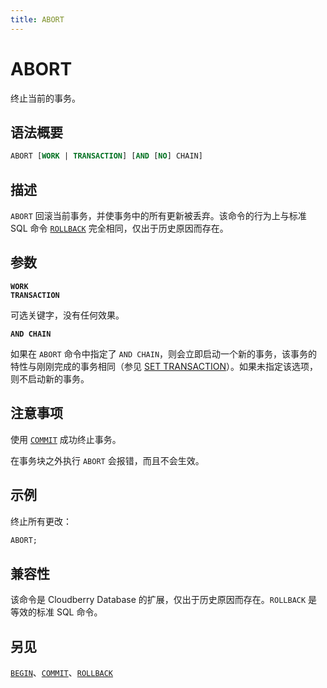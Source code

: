 ```yaml
---
title: ABORT
---
```


# ABORT

终止当前的事务。

## 语法概要

```sql
ABORT [WORK | TRANSACTION] [AND [NO] CHAIN]
```

## 描述

`ABORT` 回滚当前事务，并使事务中的所有更新被丢弃。该命令的行为上与标准 SQL 命令 [`ROLLBACK`](/i18n/zh/docusaurus-plugin-content-docs/current/sql-stmts/sql-stmt-rollback.md) 完全相同，仅出于历史原因而存在。

## 参数

**`WORK`**<br />
**`TRANSACTION`**

可选关键字，没有任何效果。

**`AND CHAIN`**

如果在 `ABORT` 命令中指定了 `AND CHAIN`，则会立即启动一个新的事务，该事务的特性与刚刚完成的事务相同（参见 [SET TRANSACTION](/i18n/zh/docusaurus-plugin-content-docs/current/sql-stmts/sql-stmt-set-transaction.md)）。如果未指定该选项，则不启动新的事务。

## 注意事项

使用 [`COMMIT`](https://github.com/cloudberrydb/cloudberrydb-site/blob/cbdb-doc-validation/docs/sql-stmts/sql-stmt-commit.md) 成功终止事务。

在事务块之外执行 `ABORT` 会报错，而且不会生效。

## 示例

终止所有更改：

```sql
ABORT;
```

## 兼容性

该命令是 Cloudberry Database 的扩展，仅出于历史原因而存在。`ROLLBACK` 是等效的标准 SQL 命令。

## 另见

[`BEGIN`](https://github.com/cloudberrydb/cloudberrydb-site/blob/cbdb-doc-validation/docs/sql-stmts/sql-stmt-begin.md)、[`COMMIT`](https://github.com/cloudberrydb/cloudberrydb-site/blob/cbdb-doc-validation/docs/sql-stmts/sql-stmt-commit.md)、[`ROLLBACK`](/i18n/zh/docusaurus-plugin-content-docs/current/sql-stmts/sql-stmt-rollback.md)
